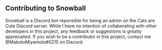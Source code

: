 ## Contributing to Snowball
Snowball is a Discord bot reponsible for being an admin on the Cats are Cute Discord server. While I have no intention
of collaberating with other developers in this project, any feedback or suggestions is greatly apprecaited. If you wish
to be a contributor in this project, contact me @MakotoMiyamoto#0215 on Discord.
